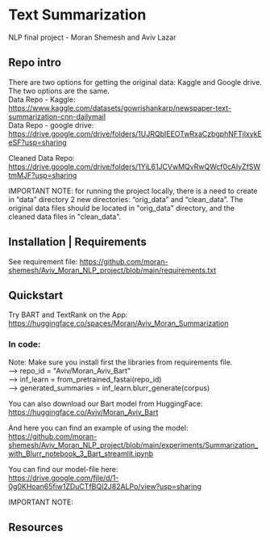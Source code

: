 # Text Summarization
NLP final project - Moran Shemesh and Aviv Lazar

## Repo intro
There are two options for getting the original data: Kaggle and Google drive. The two options are the same. <br>
Data Repo - Kaggle: <br>
https://www.kaggle.com/datasets/gowrishankarp/newspaper-text-summarization-cnn-dailymail <br>
Data Repo - google drive: <br>
https://drive.google.com/drive/folders/1UJRQbIEEOTwRxaCzbgphNFTjlxykEeSF?usp=sharing

Cleaned Data Repo: <br>
https://drive.google.com/drive/folders/1YiL61JCVwMQvRwQWcf0cAIyZfSWtmMJF?usp=sharing

IMPORTANT NOTE: for running the project locally, there is a need to create in “data” directory 2 new directories: “orig_data” and “clean_data”.
The original data files should be located in "orig_data" directory, and the cleaned data files in "clean_data".


## Installation | Requirements
See requirement file:
https://github.com/moran-shemesh/Aviv_Moran_NLP_project/blob/main/requirements.txt

## Quickstart
Try BART and TextRank on the App: <br>
https://huggingface.co/spaces/Moran/Aviv_Moran_Summarization

### In code: 
Note: Make sure you install first the libraries from requirements file. <br>
--> repo_id = "Aviv/Moran_Aviv_Bart" <br>
--> inf_learn = from_pretrained_fastai(repo_id) <br>
--> generated_summaries = inf_learn.blurr_generate(corpus)

You can also download our Bart model from HuggingFace: <br>
https://huggingface.co/Aviv/Moran_Aviv_Bart

And here you can find an example of using the model: <br>
https://github.com/moran-shemesh/Aviv_Moran_NLP_project/blob/main/experiments/Summarization_with_Blurr_notebook_3_Bart_streamlit.ipynb

You can find our model-file here: <br>
https://drive.google.com/file/d/1-0g0KHoan65fiw1ZDuCTfBQI2J82ALPo/view?usp=sharing

IMPORTANT NOTE: 

## Resources

